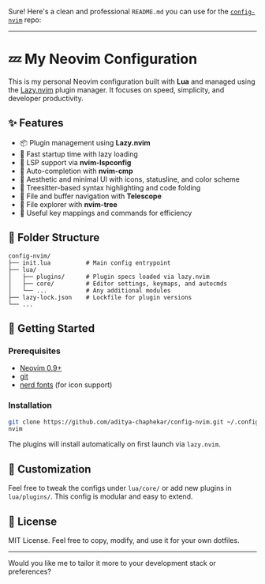 Sure! Here's a clean and professional `README.md` you can use for the [`config-nvim`](https://github.com/aditya-chaphekar/config-nvim) repo:

---

# 💤 My Neovim Configuration

This is my personal Neovim configuration built with **Lua** and managed using the [Lazy.nvim](https://github.com/folke/lazy.nvim) plugin manager. It focuses on speed, simplicity, and developer productivity.

## ✨ Features

- 📦 Plugin management using **Lazy.nvim**
- 🚀 Fast startup time with lazy loading
- 🧠 LSP support via **nvim-lspconfig**
- 🧪 Auto-completion with **nvim-cmp**
- 🎨 Aesthetic and minimal UI with icons, statusline, and color scheme
- 📝 Treesitter-based syntax highlighting and code folding
- 🔄 File and buffer navigation with **Telescope**
- 📁 File explorer with **nvim-tree**
- 🔧 Useful key mappings and commands for efficiency

## 📁 Folder Structure

```text
config-nvim/
├── init.lua          # Main config entrypoint
├── lua/
│   ├── plugins/      # Plugin specs loaded via lazy.nvim
│   ├── core/         # Editor settings, keymaps, and autocmds
│   └── ...           # Any additional modules
├── lazy-lock.json    # Lockfile for plugin versions
└── ...
```

## 🚀 Getting Started

### Prerequisites

- [Neovim 0.9+](https://neovim.io/)
- [git](https://git-scm.com/)
- [nerd fonts](https://www.nerdfonts.com/) (for icon support)

### Installation

```bash
git clone https://github.com/aditya-chaphekar/config-nvim.git ~/.config/nvim
nvim
```

The plugins will install automatically on first launch via `lazy.nvim`.

## 🔧 Customization

Feel free to tweak the configs under `lua/core/` or add new plugins in `lua/plugins/`. This config is modular and easy to extend.


## 📄 License

MIT License. Feel free to copy, modify, and use it for your own dotfiles.

---

Would you like me to tailor it more to your development stack or preferences?
